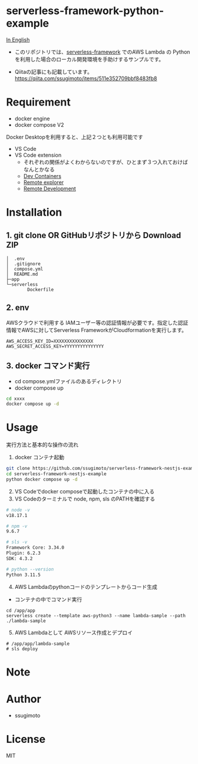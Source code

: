 # serverless-framework-python-example

[In English](README.md)

- このリポジトリでは、[serverless-framework](https://www.serverless.com/) でのAWS Lambda の Python を利用した場合のローカル開発環境を手助けするサンプルです。

- Qiitaの記事にも記載しています。https://qiita.com/ssugimoto/items/511e352709bbf8483fb8

# Requirement

* docker engine 
* docker compose V2

Docker Desktopを利用すると、上記２つとも利用可能です

* VS Code
* VS Code extension
    - それぞれの関係がよくわからないのですが、ひとまず３つ入れておけばなんとかなる
    - [Dev Containers](https://marketplace.visualstudio.com/items?itemName=ms-vscode-remote.remote-containers)
    - [Remote explorer](https://marketplace.visualstudio.com/items?itemName=ms-vscode.remote-explorer) 
    - [Remote Development](https://marketplace.visualstudio.com/items?itemName=ms-vscode-remote.vscode-remote-extensionpack)


# Installation

## 1. git clone OR GitHubリポジトリから Download ZIP 

```
│  .env
│  .gitignore
│  compose.yml
│  README.md
├─app
└─serverless
        Dockerfile
```

## 2. env

AWSクラウドで利用する IAMユーザー等の認証情報が必要です。指定した認証情報でAWSに対してServerless FrameworkがCloudformationを実行します。
```
AWS_ACCESS_KEY_ID=XXXXXXXXXXXXXXX
AWS_SECRET_ACCESS_KEY=YYYYYYYYYYYYYYY
```

## 3. docker コマンド実行

- cd compose.ymlファイルのあるディレクトリ
- docker compose up 

```sh
cd xxxx
docker compose up -d
```
 
# Usage
 
実行方法と基本的な操作の流れ


1. docker コンテナ起動 
```bash
git clone https://github.com/ssugimoto/serverless-framework-nestjs-example.git
cd serverless-framework-nestjs-example
python docker compose up -d
```

2. VS Codeでdocker composeで起動したコンテナの中に入る
3. VS Codeのターミナルで node, npm, sls のPATHを確認する

```sh
# node -v
v18.17.1

# npm -v
9.6.7

# sls -v
Framework Core: 3.34.0
Plugin: 6.2.3
SDK: 4.3.2

# python --version
Python 3.11.5
```

4.  AWS Lambdaのpythonコードのテンプレートからコード生成

- コンテナの中でコマンド実行
```
cd /app/app
serverless create --template aws-python3 --name lambda-sample --path ./lambda-sample
```

5. AWS Lambdaとして AWSリソース作成とデプロイ


```
# /app/app/lambda-sample
# sls deploy
```

# Note

 
# Author

* ssugimoto
 
# License
MIT
